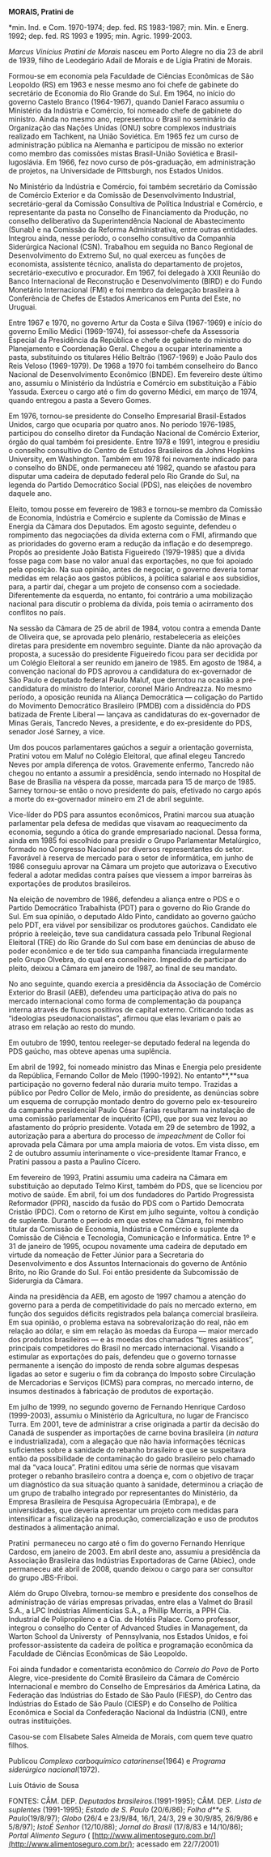 **MORAIS, Pratini de**

\*min. Ind. e Com. 1970-1974; dep. fed. RS 1983-1987; min. Min. e Energ.
1992; dep. fed. RS 1993 e 1995; min. Agric. 1999-2003.

*Marcus Vinícius Pratini de Morais* nasceu em Porto Alegre no dia 23 de
abril de 1939, filho de Leodegário Adail de Morais e de Lígia Pratini de
Morais.

Formou-se em economia pela Faculdade de Ciências Econômicas de São
Leopoldo (RS) em 1963 e nesse mesmo ano foi chefe de gabinete do
secretário de Economia do Rio Grande do Sul. Em 1964, no início do
governo Castelo Branco (1964-1967), quando Daniel Faraco assumiu o
Ministério da Indústria e Comércio, foi nomeado chefe de gabinete do
ministro. Ainda no mesmo ano, representou o Brasil no seminário da
Organização das Nações Unidas (ONU) sobre complexos industriais
realizado em Tachkent, na União Soviética. Em 1965 fez um curso de
administração pública na Alemanha e participou de missão no exterior
como membro das comissões mistas Brasil-União Soviética e
Brasil-Iugoslávia. Em 1966, fez novo curso de pós-graduação, em
administração de projetos, na Universidade de Pittsburgh, nos Estados
Unidos.

No Ministério da Indústria e Comércio, foi também secretário da Comissão
de Comércio Exterior e da Comissão de Desenvolvimento Industrial,
secretário-geral da Comissão Consultiva de Política Industrial e
Comércio, e representante da pasta no Conselho de Financiamento da
Produção, no conselho deliberativo da Superintendência Nacional de
Abastecimento (Sunab) e na Comissão da Reforma Administrativa, entre
outras entidades. Integrou ainda, nesse período, o conselho consultivo
da Companhia Siderúrgica Nacional (CSN). Trabalhou em seguida no Banco
Regional de Desenvolvimento do Extremo Sul, no qual exerceu as funções
de economista, assistente técnico, analista do departamento de projetos,
secretário-executivo e procurador. Em 1967, foi delegado à XXII Reunião
do Banco Internacional de Reconstrução e Desenvolvimento (BIRD) e do
Fundo Monetário Internacional (FMI) e foi membro da delegação brasileira
à Conferência de Chefes de Estados Americanos em Punta del Este, no
Uruguai.

Entre 1967 e 1970, no governo Artur da Costa e Silva (1967-1969) e
início do governo Emílio Médici (1969-1974), foi assessor-chefe da
Assessoria Especial da Presidência da República e chefe de gabinete do
ministro do Planejamento e Coordenação Geral. Chegou a ocupar
interinamente a pasta, substituindo os titulares Hélio Beltrão
(1967-1969) e João Paulo dos Reis Veloso (1969-1979). De 1968 a 1970 foi
também conselheiro do Banco Nacional de Desenvolvimento Econômico
(BNDE). Em fevereiro deste último ano, assumiu o Ministério da Indústria
e Comércio em substituição a Fábio Yassuda. Exerceu o cargo até o fim do
governo Médici, em março de 1974, quando entregou a pasta a Severo
Gomes.

Em 1976, tornou-se presidente do Conselho Empresarial Brasil-Estados
Unidos, cargo que ocuparia por quatro anos. No período 1976-1985,
participou do conselho diretor da Fundação Nacional de Comércio
Exterior, órgão do qual também foi presidente. Entre 1978 e 1991,
integrou e presidiu o conselho consultivo do Centro de Estudos
Brasileiros da Johns Hopkins University, em Washington. Também em 1978
foi novamente indicado para o conselho do BNDE, onde permaneceu até
1982, quando se afastou para disputar uma cadeira de deputado federal
pelo Rio Grande do Sul, na legenda do Partido Democrático Social (PDS),
nas eleições de novembro daquele ano.

Eleito, tomou posse em fevereiro de 1983 e tornou-se membro da Comissão
de Economia, Indústria e Comércio e suplente da Comissão de Minas e
Energia da Câmara dos Deputados. Em agosto seguinte, defendeu o
rompimento das negociações da dívida externa com o FMI, afirmando que as
prioridades do governo eram a redução da inflação e do desemprego.
Propôs ao presidente João Batista Figueiredo (1979-1985) que a dívida
fosse paga com base no valor anual das exportações, no que foi apoiado
pela oposição. Na sua opinião, antes de negociar, o governo deveria
tomar medidas em relação aos gastos públicos, à política salarial e aos
subsídios, para, a partir daí, chegar a um projeto de consenso com a
sociedade. Diferentemente da esquerda, no entanto, foi contrário a uma
mobilização nacional para discutir o problema da dívida, pois temia o
acirramento dos conflitos no país.

Na sessão da Câmara de 25 de abril de 1984, votou contra a emenda Dante
de Oliveira que, se aprovada pelo plenário, restabeleceria as eleições
diretas para presidente em novembro seguinte. Diante da não aprovação da
proposta, a sucessão do presidente Figueiredo ficou para ser decidida
por um Colégio Eleitoral a ser reunido em janeiro de 1985. Em agosto de
1984, a convenção nacional do PDS aprovou a candidatura do ex-governador
de São Paulo e deputado federal Paulo Maluf, que derrotou na ocasião a
pré-candidatura do ministro do Interior, coronel Mário Andreazza. No
mesmo período, a oposição reunida na Aliança Democrática — coligação do
Partido do Movimento Democrático Brasileiro (PMDB) com a dissidência do
PDS batizada de Frente Liberal — lançava as candidaturas do
ex-governador de Minas Gerais, Tancredo Neves, a presidente, e do
ex-presidente do PDS, senador José Sarney, a vice.

Um dos poucos parlamentares gaúchos a seguir a orientação governista,
Pratini votou em Maluf no Colégio Eleitoral, que afinal elegeu Tancredo
Neves por ampla diferença de votos. Gravemente enfermo, Tancredo não
chegou no entanto a assumir a presidência, sendo internado no Hospital
de Base de Brasília na véspera da posse, marcada para 15 de março de
1985. Sarney tornou-se então o novo presidente do país, efetivado no
cargo após a morte do ex-governador mineiro em 21 de abril seguinte.

Vice-líder do PDS para assuntos econômicos, Pratini marcou sua atuação
parlamentar pela defesa de medidas que visavam ao reaquecimento da
economia, segundo a ótica do grande empresariado nacional. Dessa forma,
ainda em 1985 foi escolhido para presidir o Grupo Parlamentar
Metalúrgico, formado no Congresso Nacional por diversos representantes
do setor. Favorável à reserva de mercado para o setor de informática, em
junho de 1986 conseguiu aprovar na Câmara um projeto que autorizava o
Executivo federal a adotar medidas contra países que viessem a impor
barreiras às exportações de produtos brasileiros.

Na eleição de novembro de 1986, defendeu a aliança entre o PDS e o
Partido Democrático Trabalhista (PDT) para o governo do Rio Grande do
Sul. Em sua opinião, o deputado Aldo Pinto, candidato ao governo gaúcho
pelo PDT, era viável por sensibilizar os produtores gaúchos. Candidato
ele próprio à reeleição, teve sua candidatura cassada pelo Tribunal
Regional Eleitoral (TRE) do Rio Grande do Sul com base em denúncias de
abuso de poder econômico e de ter tido sua campanha financiada
irregularmente pelo Grupo Olvebra, do qual era conselheiro. Impedido de
participar do pleito, deixou a Câmara em janeiro de 1987, ao final de
seu mandato.

No ano seguinte, quando exercia a presidência da Associação de Comércio
Exterior do Brasil (AEB), defendeu uma participação ativa do país no
mercado internacional como forma de complementação da poupança interna
através de fluxos positivos de capital externo. Criticando todas as
“ideologias pseudonacionalistas”, afirmou que elas levariam o país ao
atraso em relação ao resto do mundo.

Em outubro de 1990, tentou reeleger-se deputado federal na legenda do
PDS gaúcho, mas obteve apenas uma suplência.

Em abril de 1992, foi nomeado ministro das Minas e Energia pelo
presidente da República, Fernando Collor de Melo (1990-1992). No
entanto**,**sua participação no governo federal não duraria muito tempo.
Trazidas a público por Pedro Collor de Melo, irmão do presidente, as
denúncias sobre um esquema de corrupção montado dentro do governo pelo
ex-tesoureiro da campanha presidencial Paulo César Farias resultaram na
instalação de uma comissão parlamentar de inquérito (CPI), que por sua
vez levou ao afastamento do próprio presidente. Votada em 29 de setembro
de 1992, a autorização para a abertura do processo de *impeachment* de
Collor foi aprovada pela Câmara por uma ampla maioria de votos. Em vista
disso, em 2 de outubro assumiu interinamente o vice-presidente Itamar
Franco, e Pratini passou a pasta a Paulino Cícero.

Em fevereiro de 1993, Pratini assumiu uma cadeira na Câmara em
substituição ao deputado Telmo Kirst, também do PDS, que se licenciou
por motivo de saúde. Em abril, foi um dos fundadores do Partido
Progressista Reformador (PPR), nascido da fusão do PDS com o Partido
Democrata Cristão (PDC). Com o retorno de Kirst em julho seguinte,
voltou à condição de suplente. Durante o período em que esteve na
Câmara, foi membro titular da Comissão de Economia, Indústria e Comércio
e suplente da Comissão de Ciência e Tecnologia, Comunicação e
Informática. Entre 1º e 31 de janeiro de 1995, ocupou novamente uma
cadeira de deputado em virtude da nomeação de Fetter Júnior para a
Secretaria do Desenvolvimento e dos Assuntos Internacionais do governo
de Antônio Brito, no Rio Grande do Sul. Foi então presidente da
Subcomissão de Siderurgia da Câmara.

Ainda na presidência da AEB, em agosto de 1997 chamou a atenção do
governo para a perda de competitividade do país no mercado externo, em
função dos seguidos déficits registrados pela balança comercial
brasileira. Em sua opinião, o problema estava na sobrevalorização do
real, não em relação ao dólar, e sim em relação às moedas da Europa —
maior mercado dos produtos brasileiros — e às moedas dos chamados
“tigres asiáticos”, principais competidores do Brasil no mercado
internacional. Visando a estimular as exportações do país, defendeu que
o governo tornasse permanente a isenção do imposto de renda sobre
algumas despesas ligadas ao setor e sugeriu o fim da cobrança do Imposto
sobre Circulação de Mercadorias e Serviços (ICMS) para compras, no
mercado interno, de insumos destinados à fabricação de produtos de
exportação.

Em julho de 1999, no segundo governo de Fernando Henrique Cardoso
(1999-2003), assumiu o Ministério da Agricultura, no lugar de Francisco
Turra. Em 2001, teve de administrar a crise originada a partir da
decisão do Canadá de suspender as importações de carne bovina brasileira
(*in natura* e industrializada), com a alegação que não havia
informações técnicas suficientes sobre a sanidade do rebanho brasileiro
e que se suspeitava então da possibilidade de contaminação do gado
brasileiro pelo chamado mal da “vaca louca”. Pratini editou uma série de
normas que visavam proteger o rebanho brasileiro contra a doença e, com
o objetivo de traçar um diagnóstico da sua situação quanto à sanidade,
determinou a criação de um grupo de trabalho integrado por
representantes do Ministério, da Empresa Brasileira de Pesquisa
Agropecuária (Embrapa), e de universidades, que deveria apresentar um
projeto com medidas para intensificar a fiscalização na produção,
comercialização e uso de produtos destinados à alimentação animal.

Pratini  permaneceu no cargo até o fim do governo Fernando Henrique
Cardoso, em janeiro de 2003. Em abril deste ano, assumiu a presidência
da Associação Brasileira das Indústrias Exportadoras de Carne (Abiec),
onde permaneceu até abril de 2008, quando deixou o cargo para ser
consultor do grupo JBS-Friboi.

Além do Grupo Olvebra, tornou-se membro e presidente dos conselhos de
administração de várias empresas privadas, entre elas a Valmet do Brasil
S.A., a LPC Indústrias Alimentícias S.A., a Phillip Morris, a PPH Cia.
Industrial de Polipropileno e a Cia. de Hotéis Palace. Como professor,
integrou o conselho do Center of Advanced Studies in Management, da
Warton School da Universty  of Pennsylvania, nos Estados Unidos, e foi
professor-assistente da cadeira de política e programação econômica da
Faculdade de Ciências Econômicas de São Leopoldo.

Foi ainda fundador e comentarista econômico do *Correio do Povo* de
Porto Alegre, vice-presidente do Comitê Brasileiro da Câmara de Comércio
Internacional e membro do Conselho de Empresários da América Latina, da
Federação das Indústrias do Estado de São Paulo (FIESP), do Centro das
Indústrias do Estado de São Paulo (CIESP) e do Conselho de Política
Econômica e Social da Confederação Nacional da Indústria (CNI), entre
outras instituições.

Casou-se com Elisabete Sales Almeida de Morais, com quem teve quatro
filhos.

Publicou *Complexo carboquímico catarinense*(1964) e *Programa
siderúrgico nacional*(1972).

Luís Otávio de Sousa

FONTES: CÂM. DEP. *Deputados brasileiros.*(1991-1995); CÂM. DEP. *Lista
de suplentes* (1991-1995); *Estado de S. Paulo* (20/6/86); *Folha d**e
S. Paulo*(19/8/97); *Globo* (26/4 e 23/9/84, 16/1, 24/3, 29 e 30/9/85,
26/9/86 e 5/8/97); *IstoÉ Senhor* (12/10/88); *Jornal do Brasil*
(17/8/83 e 14/10/86); *Portal Alimento Seguro* (
[http://www.alimentoseguro.com.br/](http://www.alimentoseguro.com.br/);
acessado em 22/7/2001)
